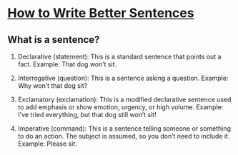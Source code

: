 # [How to Write Better Sentences](https://www.grammarly.com/blog/sentences)

## What is a sentence?

1. Declarative (statement): This is a standard sentence that points out a fact.
   Example: That dog won’t sit.

2. Interrogative (question): This is a sentence asking a question.
   Example: Why won’t that dog sit?

3. Exclamatory (exclamation): This is a modified declarative sentence used to add emphasis or show emotion, urgency, or high volume.
   Example: I’ve tried everything, but that dog still won’t sit!

4. Imperative (command): This is a sentence telling someone or something to do an action. The subject is assumed, so you don’t need to include it.
   Example: Please sit.
